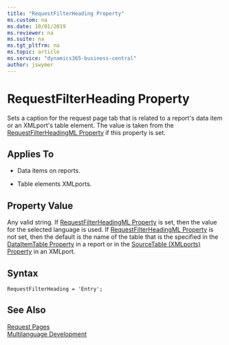 ```yaml
---
title: "RequestFilterHeading Property"
ms.custom: na
ms.date: 10/01/2019
ms.reviewer: na
ms.suite: na
ms.tgt_pltfrm: na
ms.topic: article
ms.service: "dynamics365-business-central"
author: jswymer
---
```



# RequestFilterHeading Property
Sets a caption for the request page tab that is related to a report's data item or an XMLport's table element. The value is taken from the [RequestFilterHeadingML Property](devenv-requestfilterheadingml-property.md) if this property is set.  
  
## Applies To  
  
- Data items on reports.  
  
- Table elements XMLports.  
  
## Property Value  
Any valid string. If [RequestFilterHeadingML Property](devenv-requestfilterheadingml-property.md) is set, then the value for the selected language is used. If [RequestFilterHeadingML Property](devenv-requestfilterheadingml-property.md) is not set, then the default is the name of the table that is the specified in the [DataItemTable Property](devenv-dataitemtable-property.md) in a report or in the [SourceTable (XMLports) Property](devenv-sourcetable-XMLports-property.md) in an XMLport. 

## Syntax
```
RequestFilterHeading = 'Entry';
``` 
  
## See Also  
[Request Pages](../devenv-request-pages.md)  
[Multilanguage Development](../devenv-multilanguage-development.md)
